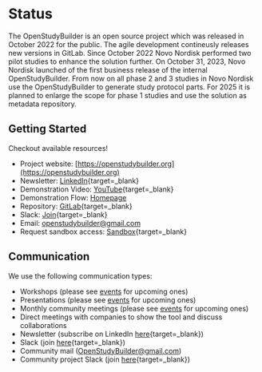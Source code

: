 # Status

The OpenStudyBuilder is an open source project which was released in October 2022 for the public. The agile development contineusly releases new versions in GitLab. Since October 2022 Novo Nordisk performed two pilot studies to enhance the solution further. On October 31, 2023, Novo Nordisk launched of the first business release of the internal OpenStudyBuilder. From now on all phase 2 and 3 studies in Novo Nordisk use the OpenStudyBuilder to generate study protocol parts. For 2025 it is planned to enlarge the scope for phase 1 studies and use the solution as metadata repository.

## Getting Started

Checkout available resources!

- Project website: [https://openstudybuilder.org](https://openstudybuilder.org)
- Newsletter: [LinkedIn](https://www.linkedin.com/newsletters/openstudybuilder-6990328054849916928/){target=_blank}
- Demonstration Video: [YouTube](https://youtu.be/dL5CY0BwfEs){target=_blank}
- Demonstration Flow: [Homepage](./info_demo.md)
- Repository: [GitLab](https://github.com/NovoNordisk-OpenSource/openstudybuilder-solution/){target=_blank}
- Slack: [Join](https://join.slack.com/t/openstudybuilder/shared_invite/zt-19mtauzic-Jvrhtmy7hGstgyiIvB1Wsw){target=_blank}
- Email: [openstudybuilder@gmail.com](mailto:openstudybuilder@gmail.com)
- Request sandbox access: [Sandbox](./guide_sandbox.md#getting-access){target=_blank}

## Communication

We use the following communication types:

- Workshops (please see [events](./info_events.md) for upcoming ones)
- Presentations (please see [events](./info_events.md) for upcoming ones)
- Monthly community meetings (please see [events](./info_events.md) for upcoming ones)
- Direct meetings with companies to show the tool and discuss collaborations
- Newsletter (subscribe on LinkedIn [here](https://www.linkedin.com/newsletters/openstudybuilder-6990328054849916928/){target=_blank})
- Slack (join [here](https://join.slack.com/t/openstudybuilder/shared_invite/zt-19mtauzic-Jvrhtmy7hGstgyiIvB1Wsw){target=_blank})
- Community mail (<a href="mailto:OpenStudyBuilder@gmail.com">OpenStudyBuilder@gmail.com</a>)
- Community project Slack (join [here](https://join.slack.com/t/osb-mdr/shared_invite/zt-2iwjqjg76-r0NW6pRH5GnGQQ~~izLc_A){target=_blank})

